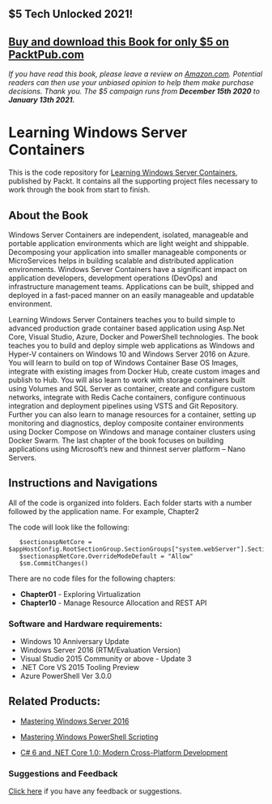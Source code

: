 ## $5 Tech Unlocked 2021!
[Buy and download this Book for only $5 on PacktPub.com](https://www.packtpub.com/product/learning-windows-server-containers/9781785887932)
-----
*If you have read this book, please leave a review on [Amazon.com](https://www.amazon.com/gp/product/1785887939).     Potential readers can then use your unbiased opinion to help them make purchase decisions. Thank you. The $5 campaign         runs from __December 15th 2020__ to __January 13th 2021.__*

# Learning Windows Server Containers
This is the code repository for [Learning Windows Server Containers](https://www.packtpub.com/virtualization-and-cloud/learning-windows-server-containers?utm_source=github&utm_medium=repository&utm_content=9781785887932), published by Packt. It contains all the supporting project files necessary to work through the book from start to finish.

## About the Book


Windows Server Containers are independent, isolated, manageable and portable application environments which are light weight and shippable. Decomposing your application into smaller manageable components or MicroServices helps in building scalable and distributed application environments. Windows Server Containers have a significant impact on application developers, development operations (DevOps) and infrastructure management teams. Applications can be built, shipped and deployed in a fast-paced manner on an easily manageable and updatable environment.

Learning Windows Server Containers teaches you to build simple to advanced production grade container based application using Asp.Net Core, Visual Studio, Azure, Docker and PowerShell technologies. The book teaches you to build and deploy simple web applications as Windows and Hyper-V containers on Windows 10 and Windows Server 2016 on Azure. You will learn to build on top of Windows Container Base OS Images, integrate with existing images from Docker Hub, create custom images and publish to Hub. You will also learn to work with storage containers built using Volumes and SQL Server as container, create and configure custom networks, integrate with Redis Cache containers, configure continuous integration and deployment pipelines using VSTS and Git Repository. Further you can also learn to manage resources for a container, setting up monitoring and diagnostics, deploy composite container environments using Docker Compose on Windows and manage container clusters using Docker Swarm. The last chapter of the book focuses on building applications using Microsoft’s new and thinnest server platform – Nano Servers.

## Instructions and Navigations
All of the code is organized into folders. Each folder starts with a number followed by the application name. For example, Chapter2

The code will look like the following:
       
       $sectionaspNetCore = $appHostConfig.RootSectionGroup.SectionGroups["system.webServer"].Sections.Add("aspNetCore")
       $sectionaspNetCore.OverrideModeDefault = "Allow"
       $sm.CommitChanges()

There are no code files for the following chapters:

- **Chapter01**  - Exploring Virtualization
- **Chapter10**  - Manage Resource Allocation and REST API

### Software and Hardware requirements:

- Windows 10 Anniversary Update
- Windows Server 2016 (RTM/Evaluation Version)
- Visual Studio 2015 Community or above - Update 3 
- .NET Core VS 2015 Tooling Preview
- Azure PowerShell Ver 3.0.0


## Related Products:

* [Mastering Windows Server 2016]( https://www.packtpub.com/networking-and-servers/mastering-windows-server-2016?utm_source=github&utm_medium=repository&utm_content=9781785888908 )

* [Mastering Windows PowerShell Scripting]( https://www.packtpub.com/application-development/mastering-windows-powershell-scripting?utm_source=github&utm_medium=repository&utm_content=9781782173557 )

* [C# 6 and .NET Core 1.0: Modern Cross-Platform Development]( https://www.packtpub.com/application-development/c-6-and-net-core-10?utm_source=github&utm_medium=repository&utm_content=9781785285691 )


### Suggestions and Feedback
[Click here]( https://docs.google.com/forms/d/e/1FAIpQLSe5qwunkGf6PUvzPirPDtuy1Du5Rlzew23UBp2S-P3wB-GcwQ/viewform ) if you have any feedback or suggestions.



